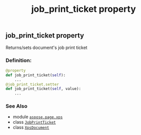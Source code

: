 ﻿---
title: job_print_ticket property
second_title: Aspose.Page for Python via .NET API References
description: 
type: docs
weight: 490
url: /python-net/aspose.page.xps/xpsdocument/job_print_ticket/
is_root: false
---

## job_print_ticket property


Returns/sets document's job print ticket
### Definition:
```python
@property
def job_print_ticket(self):
    ...
@job_print_ticket.setter
def job_print_ticket(self, value):
    ...
```

### See Also
* module [`aspose.page.xps`](../../)
* class [`JobPrintTicket`](/page/python-net/aspose.page.xps.xpsmetadata/jobprintticket)
* class [`XpsDocument`](/page/python-net/aspose.page.xps/xpsdocument)
